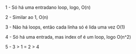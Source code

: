 1 - Só há uma entradano loop, logo, O(n)

2 - Similar ao 1, O(n)

3 - Não há loops, então cada linha só é lida uma vez O(1)

4 - Só há uma entrada, mas index of é um loop, logo O(n^2)

5 - 3 > 1 = 2 > 4